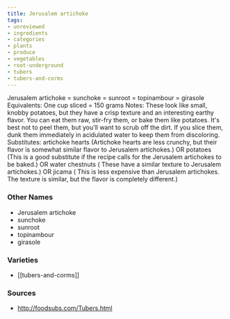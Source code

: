 ```yaml
---
title: Jerusalem artichoke
tags:
- unreviewed
- ingredients
- categories
- plants
- produce
- vegetables
- root-underground
- tubers
- tubers-and-corms
---
```

Jerusalem artichoke = sunchoke = sunroot = topinambour = girasole Equivalents: One cup sliced = 150 grams Notes: These look like small, knobby potatoes, but they have a crisp texture and an interesting earthy flavor. You can eat them raw, stir-fry them, or bake them like potatoes. It's best not to peel them, but you'll want to scrub off the dirt. If you slice them, dunk them immediately in acidulated water to keep them from discoloring. Substitutes: artichoke hearts (Artichoke hearts are less crunchy, but their flavor is somewhat similar flavor to Jerusalem artichokes.) OR potatoes (This is a good substitute if the recipe calls for the Jerusalem artichokes to be baked.) OR water chestnuts ( These have a similar texture to Jerusalem artichokes.) OR jicama ( This is less expensive than Jerusalem artichokes. The texture is similar, but the flavor is completely different.)

### Other Names

* Jerusalem artichoke
* sunchoke
* sunroot
* topinambour
* girasole

### Varieties

* [[tubers-and-corms]]

### Sources
* http://foodsubs.com/Tubers.html
